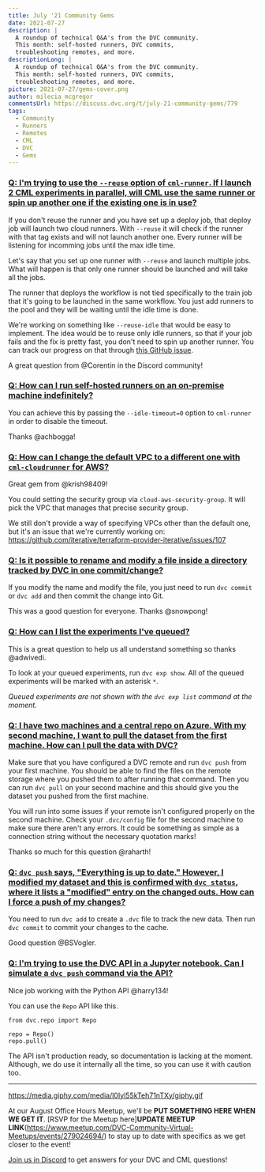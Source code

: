 ```yaml
---
title: July '21 Community Gems
date: 2021-07-27
description: |
  A roundup of technical Q&A's from the DVC community.
  This month: self-hosted runners, DVC commits,
  troubleshooting remotes, and more.
descriptionLong: |
  A roundup of technical Q&A's from the DVC community.
  This month: self-hosted runners, DVC commits,
  troubleshooting remotes, and more.
picture: 2021-07-27/gems-cover.png
author: milecia_mcgregor
commentsUrl: https://discuss.dvc.org/t/july-21-community-gems/779
tags:
  - Community
  - Runners
  - Remotes
  - CML
  - DVC
  - Gems
---
```


### [Q: I'm trying to use the `--reuse` option of `cml-runner`. If I launch 2 CML experiments in parallel, will CML use the same runner or spin up another one if the existing one is in use?](https://discord.com/channels/485586884165107732/728693131557732403/850340190434492445)

If you don't reuse the runner and you have set up a deploy job, that deploy job
will launch two cloud runners. With `--reuse` it will check if the runner with
that tag exists and will not launch another one. Every runner will be listening
for incomming jobs until the max idle time.

Let's say that you set up one runner with `--reuse` and launch multiple jobs.
What will happen is that only one runner should be launched and will take all
the jobs.

The runner that deploys the workflow is not tied specifically to the train job
that it's going to be launched in the same workflow. You just add runners to the
pool and they will be waiting until the idle time is done.

We're working on something like `--reuse-idle` that would be easy to implement.
The idea would be to reuse only idle runners, so that if your job fails and the
fix is pretty fast, you don't need to spin up another runner. You can track our
progress on that through
[this GitHub issue](https://github.com/iterative/cml/issues/575).

A great question from @Corentin in the Discord community!

### [Q: How can I run self-hosted runners on an on-premise machine indefinitely?](https://discord.com/channels/485586884165107732/728693131557732403/851923384613994496)

You can achieve this by passing the `--idle-timeout=0` option to `cml-runner` in
order to disable the timeout.

Thanks @achbogga!

### [Q: How can I change the default VPC to a different one with `cml-cloudrunner` for AWS?](https://discord.com/channels/485586884165107732/728693131557732403/857940793616498738)

Great gem from @krish98409!

You could setting the security group via `cloud-aws-security-group`. It will
pick the VPC that manages that precise security group.

We still don't provide a way of specifying VPCs other than the default one, but
it's an issue that we're currently working on:
https://github.com/iterative/terraform-provider-iterative/issues/107

### [Q: Is it possible to rename and modify a file inside a directory tracked by DVC in one commit/change?](https://discord.com/channels/485586884165107732/485596304961962003/849589484517588992)

If you modify the name and modify the file, you just need to run `dvc commit` or
`dvc add` and then commit the change into Git.

This was a good question for everyone. Thanks @snowpong!

### [Q: How can I list the experiments I've queued?](https://discord.com/channels/485586884165107732/485596304961962003/856882434138570753)

This is a great question to help us all understand something so thanks
@adwivedi.

To look at your queued experiments, run `dvc exp show`. All of the queued
experiments will be marked with an asterisk `*`.

_Queued experiments are not shown with the `dvc exp list` command at the
moment._

### [Q: I have two machines and a central repo on Azure. With my second machine, I want to pull the dataset from the first machine. How can I pull the data with DVC?](https://discord.com/channels/485586884165107732/485596304961962003/859034882297823233)

Make sure that you have configured a DVC remote and run `dvc push` from your
first machine. You should be able to find the files on the remote storage where
you pushed them to after running that command. Then you can run `dvc pull` on
your second machine and this should give you the dataset you pushed from the
first machine.

You will run into some issues if your remote isn't configured properly on the
second machine. Check your `.dvc/config` file for the second machine to make
sure there aren't any errors. It could be something as simple as a connection
string without the necessary quotation marks!

Thanks so much for this question @raharth!

### [Q: `dvc push` says, "Everything is up to date." However, I modified my dataset and this is confirmed with `dvc status`, where it lists a "modified" entry on the changed outs. How can I force a push of my changes?](https://discord.com/channels/485586884165107732/485596304961962003/857931383476977695)

You need to run `dvc add` to create a `.dvc` file to track the new data. Then
run `dvc commit` to commit your changes to the cache.

Good question @BSVogler.

### [Q: I'm trying to use the DVC API in a Jupyter notebook. Can I simulate a `dvc push` command via the API?](https://discord.com/channels/485586884165107732/485596304961962003/856979475068878898)

Nice job working with the Python API @harry134!

You can use the `Repo` API like this.

```dvc
from dvc.repo import Repo

repo = Repo()
repo.pull()
```

The API isn't production ready, so documentation is lacking at the moment.
Although, we do use it internally all the time, so you can use it with caution
too.

---

https://media.giphy.com/media/l0Iyl55kTeh71nTXy/giphy.gif

At our August Office Hours Meetup, we'll be **PUT SOMETHING HERE WHEN WE GET
IT**. [RSVP for the Meetup here]**UPDATE MEETUP
LINK**(https://www.meetup.com/DVC-Community-Virtual-Meetups/events/279024694/)
to stay up to date with specifics as we get closer to the event!

[Join us in Discord](https://discord.com/invite/dvwXA2N) to get answers for your
DVC and CML questions!
